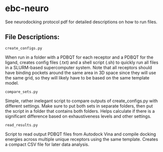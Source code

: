 # ebc-neuro

See neurodocking protocol pdf for detailed descriptions on how to run files.

## File Descriptions:
```
create_configs.py
```
When run in a folder with a PDBQT for each receptor and a PDBQT for the ligand, creates config files (.txt) and a shell script (.sh) to quickly run all files in a SLURM-based supercomputer system. Note that all receptors should have binding pockets around the same area in 3D space since they will use the same grid, so they will likely have to be based on the same template model.
```
compare_sets.py
```
Simple, rather inelegant script to compare outputs of create_configs.py with different settings. Make sure to put both sets in separate folders, then put the script in a folder that contains both folders. Helps calculate if there is a significant difference based on exhaustiveness levels and other settings.
```
read_results.py
```
Script to read output PDBQT files from Autodock Vina and compile docking energies across multiple unique receptors using the same template. Creates a compact CSV file for later data analysis.
